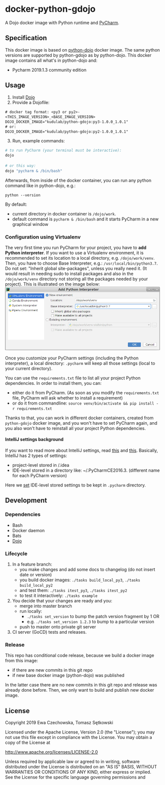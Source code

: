 # docker-python-gdojo

A Dojo docker image with Python runtime and [PyCharm](https://www.jetbrains.com/pycharm/).

## Specification

This docker image is based on [python-dojo](https://github.com/kudulab/docker-python-dojo) docker image.
The same python versions are supported by python-gdojo as by python-dojo. This docker image contains all what's in python-dojo and:
 * Pycharm 2019.1.3 community edition

## Usage
1. Install [Dojo](https://github.com/ai-traders/dojo)
2. Provide a Dojofile:
```
# docker tag format: <py3 or py2>-<THIS_IMAGE_VERSION>_<BASE_IMAGE_VERSION>
DOJO_DOCKER_IMAGE="kudulab/python-gdojo:py3-1.0.0_1.0.1"
# or:
DOJO_DOCKER_IMAGE="kudulab/python-gdojo:py2-1.0.0_1.0.1"
```
3. Run, example commands:

```bash
# to run PyCharm (your terminal must be interactive):
dojo

# or this way:
dojo "pycharm & /bin/bash"
```

Afterwards, from inside of the docker container, you can run any python command like in python-dojo, e.g.:
```
python --version
```

By default:
 * current directory in docker container is `/dojo/work`.
 * default command is `pycharm & /bin/bash` and it starts PyCharm in a new graphical window


### Configuration using Virtualenv
The very first time you run PyCharm for your project, you have to **add Python interpreter**.
 If you want to use a Virtualenv environment, it is recommended to set its location
 to a local directory, e.g. `/dojo/work/venv`. Then, you have to choose
 Base Interpreter, e.g.: `/usr/local/bin/python3.7`. Do not set: "Inherit global site-packages",
 unless you really need it. (It would result in needing sudo to install packages
 and also in the `/dojo/work/venv` directory not storing all the packages
 needed by your project). This is illustrated on the image below:
 ![setting Python interpreter](pycharm-set-python-interpreter.png "setting Python interpreter")

Once you customize your PyCharm settings (including the Python interpreter),
 a local directory: `.pycharm` will keep all those
 settings (local to your current directory).

You can use the `requirements.txt` file to list all your project Python dependencies.
 In order to install them, you can:
   * either do it from PyCharm. (As soon as you modify the `requirements.txt` file, PyCharm will ask whether to install a requirement)
   * or do it from commandline: `source venv/bin/activate && pip install -r requirements.txt`

Thanks to that, you can work in different docker containers,
created from `python-gdojo` docker image, and you won't have to set PyCharm
again, and you also won't have to reinstall all your project Python dependencies.

#### IntelliJ settings background
If you want to read more about IntelliJ settings, read [this](https://www.jetbrains.com/help/idea/configuring-project-and-ide-settings.html) and [this](https://intellij-support.jetbrains.com/hc/en-us/articles/206544519-Directories-used-by-the-IDE-to-store-settings-caches-plugins-and-logs).
 Basically, IntelliJ has 2 types of settings:
   * project-level stored in <project-dir>/.idea
   * IDE-level stored in a directory like: ~/.PyCharmCE2016.3. (different name for each PyCharm version)

Here we [set](https://intellij-support.jetbrains.com/hc/en-us/articles/207240985-Changing-IDE-default-directories-used-for-config-plugins-and-caches-storage) IDE-level stored settings to be kept in `.pycharm` directory.

## Development
### Dependencies
* Bash
* Docker daemon
* Bats
* [Dojo](https://github.com/ai-traders/dojo)

### Lifecycle
1. In a feature branch:
    * you make changes and add some docs to changelog (do not insert date or version)
    * you build docker images: `./tasks build_local_py3`, `./tasks build_local_py2`
    * and test them: `./tasks itest_py3`, `./tasks itest_py2`
    * to test it interactively: `./tasks example`
1. You decide that your changes are ready and you:
    * merge into master branch
    * run locally:
      * `./tasks set_version` to bump the patch version fragment by 1 OR
      * e.g. `./tasks set_version 1.2.3` to bump to a particular version
    * push to master onto private git server
1. CI server (GoCD) tests and releases.

### Release
This repo has conditional code release, because we build a docker image from this image:
  * if there are new commits in this git repo
  * if new base docker image (python-dojo) was published

In the latter case there are no new commits in this git repo and release was
 already done before. Then, we only want to build and publish new docker image.

## License

Copyright 2019 Ewa Czechowska, Tomasz Sętkowski

Licensed under the Apache License, Version 2.0 (the "License");
you may not use this file except in compliance with the License.
You may obtain a copy of the License at

   http://www.apache.org/licenses/LICENSE-2.0

Unless required by applicable law or agreed to in writing, software
distributed under the License is distributed on an "AS IS" BASIS,
WITHOUT WARRANTIES OR CONDITIONS OF ANY KIND, either express or implied.
See the License for the specific language governing permissions and
